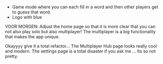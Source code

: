 - Game mode where you can each fill in a word and then other players get to guess that word.
- Logo with blue




VOOR MORGEN:
Adjust the home page so that it is more clear that you can not also play solo but also multiplayer! The multiplayer is a big functionality that makes the app unique.

Okayyyy give it a total refactor... The Multiplayer Hub page looks really cool and modern. The settings page is a total disaster if you ask me ... Its so not pretty. 
